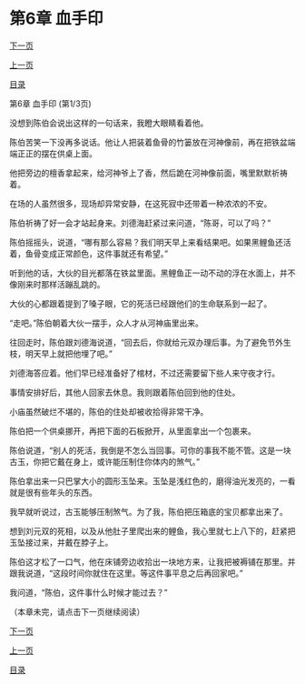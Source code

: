 <h1>第6章     血手印</h1>
            <div><p><a href="./16_%E7%AC%AC6%E7%AB%A0_%E8%A1%80%E6%89%8B%E5%8D%B0.md">下一页</a></p><p><a href="./14_%E7%AC%AC5%E7%AB%A0_%E6%B2%B3%E7%9C%BC.md">上一页</a></p><p><a href="../">目录</a></p></div>
            <div><p>第6章     血手印 (第1/3页)</p><p>没想到陈伯会说出这样的一句话来，我瞪大眼睛看着他。</p><p>陈伯苦笑一下没再多说话。他让人把装着鱼骨的竹篓放在河神像前，再在把铁盆端端正正的摆在供桌上面。</p><p>他把旁边的檀香拿起来，给河神爷上了香，然后跪在河神像前面，嘴里默默祈祷着。</p><p>在场的人虽然很多，现场却异常安静，在这死寂中还带着一种浓浓的不安。</p><p>陈伯祈祷了好一会才站起身来。刘德海赶紧过来问道，“陈哥，可以了吗？”</p><p>陈伯摇摇头，说道，“哪有那么容易？我们明天早上来看结果吧。如果黑鲤鱼还活着，鱼骨变成正常颜色，这件事就还有希望。”</p><p>听到他的话，大伙的目光都落在铁盆里面。黑鲤鱼正一动不动的浮在水面上，并不像刚来时那样活蹦乱跳的。</p><p>大伙的心都跟着提到了嗓子眼，它的死活已经跟他们的生命联系到一起了。</p><p>“走吧。”陈伯朝着大伙一摆手，众人才从河神庙里出来。</p><p>往回走时，陈伯跟刘德海说道，“回去后，你就给元双办理后事。为了避免节外生枝，明天早上就把他埋了吧。”</p><p>刘德海答应着。他们早已经准备好了棺材，不过还需要留下些人来守夜才行。</p><p>事情安排好后，其他人回家去休息。我则跟着陈伯回到他的住处。</p><p>小庙虽然破烂不堪的，陈伯的住处却被收拾得非常干净。</p><p>陈伯把一个供桌挪开，再把下面的石板掀开，从里面拿出一个包裹来。</p><p>陈伯说道，“别人的死活，我倒是不怎么当回事。可你的事我不能不管。这是一块古玉，你把它戴在身上，或许能压制住你体内的煞气。”</p><p>陈伯拿出来一只巴掌大小的圆形玉坠来。玉坠是浅红色的，磨得油光发亮的，一看就是很有些年头的东西。</p><p>我早就听说过，古玉能够压制煞气。为了我，陈伯把压箱底的宝贝都拿出来了。</p><p>想到刘元双的死相，以及从他肚子里爬出来的鲤鱼，我心里就七上八下的，赶紧把玉坠接过来，并戴在脖子上。</p><p>陈伯这才松了一口气，他在床铺旁边收拾出一块地方来，让我把被褥铺在那里。并跟我说道，“这段时间你就住在这里。等这件事平息之后再回家吧。”</p><p>我问道，“陈伯，这件事什么时候才能过去？”</p><p>（本章未完，请点击下一页继续阅读）</p></div>
            <div><p><a href="./16_%E7%AC%AC6%E7%AB%A0_%E8%A1%80%E6%89%8B%E5%8D%B0.md">下一页</a></p><p><a href="./14_%E7%AC%AC5%E7%AB%A0_%E6%B2%B3%E7%9C%BC.md">上一页</a></p><p><a href="../">目录</a></p></div>